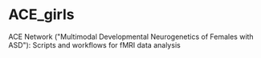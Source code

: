 ACE_girls
=========

ACE Network ("Multimodal Developmental Neurogenetics of Females with ASD"): Scripts and workflows for fMRI data analysis 
